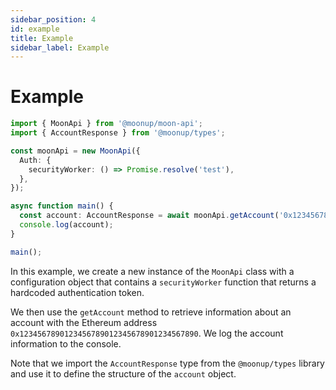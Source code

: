 ```yaml
---
sidebar_position: 4
id: example 
title: Example 
sidebar_label: Example 
---
```


# Example

```typescript
import { MoonApi } from '@moonup/moon-api';
import { AccountResponse } from '@moonup/types';

const moonApi = new MoonApi({
  Auth: {
    securityWorker: () => Promise.resolve('test'),
  },
});

async function main() {
  const account: AccountResponse = await moonApi.getAccount('0x1234567890123456789012345678901234567890');
  console.log(account);
}

main();
```

In this example, we create a new instance of the `MoonApi` class with a configuration object that contains a `securityWorker` function that returns a hardcoded authentication token.

We then use the `getAccount` method to retrieve information about an account with the Ethereum address `0x1234567890123456789012345678901234567890`. We log the account information to the console.

Note that we import the `AccountResponse` type from the `@moonup/types` library and use it to define the structure of the `account` object.